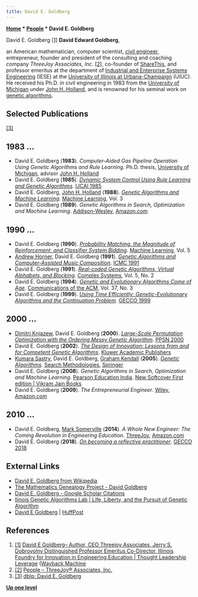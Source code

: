 ```yaml
---
title: David E. Goldberg
---
```

**[Home](Home "Home") * [People](People "People") * David E. Goldberg**

[](https://web.archive.org/web/20130330152255/http://thoughtleadershipleverage.com/2012/01/david-e-goldberg-author-ceo-threejoy-associates-jerry-s-dobrovolny-distinguished-professor-emeritus-co-director-illinois-foundry-for-innovation-in-engineering-education/) David E. Goldberg <a id="cite-note-1" href="#cite-ref-1">[1]</a>
**David Edward Goldberg**,

an American mathematician, computer scientist, [civil engineer](https://en.wikipedia.org/wiki/Civil_engineer), entrepreneur, founder and president of the consulting and coaching company *ThreeJoy Associates, Inc.* <a id="cite-note-2" href="#cite-ref-2">[2]</a>, co-founder of [ShareThis](https://en.wikipedia.org/wiki/ShareThis),
and professor emeritus at the department of [Industrial and Enterprise Systems Engineering](https://en.wikipedia.org/wiki/Enterprise_systems_engineering) (IESE)
at the [University of Illinois at Urbana-Champaign](University_of_Illinois_at_Urbana-Champaign "University of Illinois at Urbana-Champaign") (UIUC).
He received his Ph.D. in civil engineering in 1983 from the [University of Michigan](University_of_Michigan "University of Michigan") under [John H. Holland](Mathematician#Holland "Mathematician"),
and is renowned for his seminal work on [genetic algorithms](Genetic_Programming#GeneticAlgorithm "Genetic Programming").

## Selected Publications

<a id="cite-note-3" href="#cite-ref-3">[3]</a>

## 1983 ...

- David E. Goldberg (**1983**). *Computer-Aided Gas Pipeline Operation Using Genetic Algorithms and Rule Learning*. Ph.D. thesis, [University of Michigan](University_of_Michigan "University of Michigan"), advisor [John H. Holland](Mathematician#Holland "Mathematician")
- David E. Goldberg (**1985**). *[Dynamic System Control Using Rule Learning and Genetic Algorithms](https://www.semanticscholar.org/paper/Dynamic-System-Control-Using-Rule-Learning-and-Goldberg/1aba6a7d07b469b94690f4d4033f8081f24a9782)*. [IJCAI 1985](Conferences#IJCAI1985 "Conferences")
- David E. Goldberg, [John H. Holland](Mathematician#Holland "Mathematician") (**1988**). *[Genetic Algorithms and Machine Learning](https://link.springer.com/article/10.1023/A:1022602019183)*. [Machine Learning](https://www.springer.com/journal/10994), Vol. 3
- David E. Goldberg (**1989**). *Genetic Algorithms in Search, Optimization and Machine Learning*. [Addison-Wesley](https://en.wikipedia.org/wiki/Addison-Wesley), [Amazon.com](https://www.amazon.com/gp/product/0201157675/ref=dbs_a_def_rwt_hsch_vapi_taft_p1_i1)

## 1990 ...

- David E. Goldberg (**1990**). *[Probability Matching, the Magnitude of Reinforcement, and Classifier System Bidding](https://link.springer.com/article/10.1007/BF00116878)*. [Machine Learning](https://www.springer.com/journal/10994), Vol. 5
- [Andrew Horner](https://genealogy.math.ndsu.nodak.edu/id.php?id=41120), David E. Goldberg (**1991**). *[Genetic Algorithms and Computer-Assisted Music Composition](https://quod.lib.umich.edu/i/icmc/bbp2372.1991.117/1/--genetic-algorithms-and-computer-assisted-music-composition?page=root;size=100;view=text)*. [ICMC 1991](https://dblp.uni-trier.de/db/conf/icmc/icmc1991.html)
- David E. Goldberg (**1991**). *[Real-coded Genetic Algorithms, Virtual Alphabets, and Blocking](https://www.complex-systems.com/abstracts/v05_i02_a02/)*. [Complex Systems](<https://en.wikipedia.org/wiki/Complex_Systems_(journal)>), Vol. 5, No. 2
- David E. Goldberg (**1994**). *[Genetic and Evolutionary Algorithms Come of Age](https://dl.acm.org/doi/10.1145/175247.175259)*. [Communications of the ACM](ACM#Communications "ACM"), Vol. 37, No. 3
- David E. Goldberg (**1999**). *[Using Time Efficiently: Genetic-Evolutionary Algorithms and the Continuation Problem](https://www.semanticscholar.org/paper/Using-Time-Efficiently%3A-Genetic-Evolutionary-and-Goldberg/747a9fff9697d897814f84c5619792920e12735b)*. [GECCO 1999](https://dblp.uni-trier.de/db/conf/gecco/gecco1999.html)

## 2000 ...

- [Dimitri Knjazew](https://dblp.uni-trier.de/pers/hd/k/Knjazew:Dimitri), David E. Goldberg (**2000**). *[Large-Scale Permutation Optimization with the Ordering Messy Genetic Algorithm](https://link.springer.com/chapter/10.1007/3-540-45356-3_62)*. [PPSN 2000](https://dblp.uni-trier.de/db/conf/ppsn/ppsn2000.html)
- David E. Goldberg (**2002**). *[The Design of Innovation: Lessons from and for Competent Genetic Algorithms](https://www.springer.com/gp/book/9781475736458)*. [Kluwer Academic Publishers](https://en.wikipedia.org/wiki/Springer_Science%2BBusiness_Media)
- [Kumara Sastry](https://dblp.uni-trier.de/pers/hd/s/Sastry:Kumara), David E. Goldberg, [Graham Kendall](Graham_Kendall "Graham Kendall") (**2005**). *[Genetic Algorithms](https://link.springer.com/chapter/10.1007/0-387-28356-0_4)*. [Search Methodologies](https://link.springer.com/book/10.1007/0-387-28356-0), [Springer](https://en.wikipedia.org/wiki/Springer_Science%2BBusiness_Media)
- David E. Goldberg (**2008**). *Genetic Algorithms in Search, Optimization and Machine Learning*. [Pearson Education India](https://en.wikipedia.org/wiki/Pearson_Education). [New Softcover First edition | Vikram Jain Books](https://www.abebooks.co.uk/servlet/BookDetailsPL?bi=30249012268&searchurl=an%3Dgoldberg%2Bdavid%2Be%26sortby%3D20%26tn%3Dgenetic%2Balgorithms%2Bin%2Bsearch%2Boptimization%2Band%2Bmachine%2Blearning&cm_sp=snippet-_-srp1-_-title3)
- David E. Goldberg (**2009**). *The Entrepreneurial Engineer*. [Wiley](<https://en.wikipedia.org/wiki/Wiley_(publisher)>), [Amazon.com](https://www.amazon.com/gp/product/B001CESKS2/ref=dbs_a_def_rwt_hsch_vapi_taft_p1_i4)

## 2010 ...

- David E. Goldberg, [Mark Somerville](https://www.eecs.mit.edu/people/alumni/alumni-eecs-connector-2012/mark-somerville-mit-phd-%E2%80%9898) (**2014**). *A Whole New Engineer: The Coming Revolution in Engineering Education*. [ThreeJoy](https://threejoy.com/people/), [Amazon.com](https://www.amazon.com/Whole-New-Engineer-Revolution-Engineering-ebook/dp/B00NP688AA)
- David E. Goldberg (**2018**). *[On becoming a reflective practitioner](https://dl.acm.org/doi/10.1145/3205455.3219816)*. [GECCO 2018](https://dblp.uni-trier.de/db/conf/gecco/gecco2018.html)

## External Links

- [David E. Goldberg from Wikipedia](https://en.wikipedia.org/wiki/David_E._Goldberg)
- [The Mathematics Genealogy Project - David Goldberg](https://genealogy.math.ndsu.nodak.edu/id.php?id=39756)
- [David E. Goldberg - Google Scholar Citations](https://scholar.google.com/citations?user=BUzKxsoAAAAJ&hl=en)
- [llinois Genetic Algorithms Lab | Life, Liberty, and the Pursuit of Genetic Algorithm](http://illigal.org/)
- [David E Goldberg](https://www.huffpost.com/author/deg-816) | [HuffPost](https://en.wikipedia.org/wiki/HuffPost)

## References

1. <a id="cite-ref-1" href="#cite-note-1">[1]</a> [David E Goldberg– Author, CEO Threejoy Associates, Jerry S. Dobrovolny Distinguished Professor Emeritus Co-Director, Illinois Foundry for Innovation in Engineering Education | Thought Leadership Leverage](http://thoughtleadershipleverage.com/2012/01/david-e-goldberg-author-ceo-threejoy-associates-jerry-s-dobrovolny-distinguished-professor-emeritus-co-director-illinois-foundry-for-innovation-in-engineering-education/) ([Wayback Machine](https://en.wikipedia.org/wiki/Wayback_Machine)
1. <a id="cite-ref-2" href="#cite-note-2">[2]</a> [People – ThreeJoy® Associates, Inc.](https://threejoy.com/people/)
1. <a id="cite-ref-3" href="#cite-note-3">[3]</a> [dblp: David E. Goldberg](https://dblp.uni-trier.de/pers/g/Goldberg:David_E=.html)

**[Up one level](People "People")**


